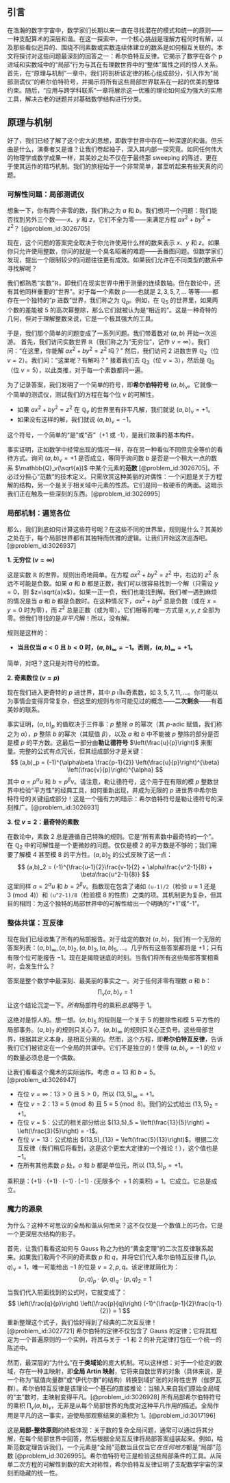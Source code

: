## 引言
在浩瀚的数字宇宙中，数学家们长期以来一直在寻找潜在的模式和统一的原则——一种支配算术的深层和谐。在这一探索中，一个核心挑战是理解方程何时有解，以及那些看似迥异的、围绕不同素数或实数连续体建立的数系是如何相互关联的。本文将探讨对这些问题最深刻的回答之一：希尔伯特互反律。它揭示了数字在各个 p 进域和实数域中的“局部”行为与其在有理数世界中的“整体”属性之间的惊人关系。首先，在“原理与机制”一章中，我们将剖析该定律的核心组成部分，引入作为“局部测谎仪”的希尔伯特符号，并揭示将所有这些局部世界联系在一起的优美的整体约束。随后，“应用与跨学科联系”一章将展示这一优雅的理论如何成为强大的实用工具，解决古老的谜题并对基础数学结构进行分类。

## 原理与机制

好了，我们已经了解了这个宏大的思想，即数字世界中存在一种深邃的和谐。但乐曲是什么，演奏者又是谁？让我们卷起袖子，深入其内部一探究竟。如同任何伟大的物理学或数学成果一样，其美妙之处不仅在于最终那 sweeping 的陈述，更在于使其运作的精巧机制。我们的旅程始于一个非常简单，甚至听起来有些天真的问题。

### 可解性问题：局部测谎仪

想象一下，你有两个非零的数，我们称之为 $a$ 和 $b$。我们想问一个问题：我们能否找到另外三个数——$x$、$y$ 和 $z$，它们不全为零——来满足方程 $ax^2 + by^2 = z^2$？ [@problem_id:3026705]

现在，这个问题的答案完全取决于你允许使用什么样的数来表示 $x$、$y$ 和 $z$。如果你只允许使用整数，你问的就是一个臭名昭著的难题——丢番图问题。但数学家们发现，提出一个限制较少的问题往往更有成效。如果我们允许在不同类型的数系中寻找解呢？

我们都熟悉“实数”$\mathbb{R}$，即我们在现实世界中用于测量的连续数轴。但在数论中，还有其他同样重要的“世界”。对于每一个素数 $p$——也就是 $2, 3, 5, 7, \dots$ 等等——都存在一个独特的“$p$ 进数”世界，我们称之为 $\mathbb{Q}_p$。例如，在 $\mathbb{Q}_5$ 的世界里，如果两个数的差能被 $5$ 的高次幂整除，那么它们就被认为是“相近的”。这是一种奇特的几何，但对于理解整数来说，它是一个极其强大的工具。

于是，我们那个简单的问题变成了一系列问题。我们带着数对 $(a,b)$ 开始一次巡游。
首先，我们访问实数世界 $\mathbb{R}$（我们称之为“无穷位”，记作 $v = \infty$）。我们问：“在这里，你能解 $ax^2 + by^2 = z^2$ 吗？”
然后，我们访问 $2$ 进数世界 $\mathbb{Q}_2$（位 $v=2$）。我们问：“这里呢？有解吗？”
接着我们去 $\mathbb{Q}_3$（位 $v=3$），然后是 $\mathbb{Q}_5$（位 $v=5$），以此类推，对于每一个素数都问一遍。

为了记录答案，我们发明了一个简单的符号，即**希尔伯特符号** $(a,b)_v$。它就像一个简单的测谎仪，测试我们的方程在每个位 $v$ 的可解性。
*   如果 $ax^2 + by^2 = z^2$ 在 $\mathbb{Q}_v$ 的世界里有非平凡解，我们就说 $(a,b)_v = +1$。
*   如果没有这样的解，我们就说 $(a,b)_v = -1$。

这个符号，一个简单的“是”或“否”（+1 或 -1），是我们故事的基本构件。

事实证明，正如数学中经常出现的情况一样，存在另一种看似不同但完全等价的看待方式。询问 $(a,b)_v = +1$ 是否成立，等同于询问数 $b$ 是否是一个稍大一点的数系 $\mathbb{Q}_v(\sqrt{a})$ 中某个元素的**范数** [@problem_id:3026705]。不必过分担心“范数”的技术定义。只需欣赏这种美丽的对偶性：一个问题是关于方程解的结构，另一个是关于相关域中元素的性质。它们是同一枚硬币的两面。这暗示我们正在触及一些深刻的东西。[@problem_id:3026995]

### 局部机制：遍览各位

那么，我们到底如何计算这些符号呢？在这些不同的世界里，规则是什么？其美妙之处在于，每个局部世界都有其独特而优雅的逻辑。让我们开始这次巡游吧。[@problem_id:3026937]

**1. 无穷位 ($v = \infty$)**

这是实数 $\mathbb{R}$ 的世界。规则出奇地简单。在方程 $ax^2 + by^2 = z^2$ 中，右边的 $z^2$ 永远不可能是负数。如果 $a$ 和 $b$ 都是正数，我们可以很容易找到一个解（只需设 $y=0$，则 $z=\sqrt{a}x$）。如果一正一负，我们也能找到解。我们*唯一*遇到麻烦的情况是当 $a$ 和 $b$ 都是负数时。在这种情况下，$ax^2 + by^2$ 总是负数（或在 $x=y=0$ 时为零），而 $z^2$ 总是正数（或为零）。它们相等的唯一方式是 $x, y, z$ 全部为零。但我们寻找的是*非平凡*解！所以，没有解。

规则是这样的：
*   **当且仅当 $a < 0$ 且 $b < 0$ 时，$(a,b)_\infty = -1$。否则，$(a,b)_\infty = +1$。**

简单，对吧？这只是对符号的检查。

**2. 奇素数位 ($v = p$)**

现在我们进入更奇特的 $p$ 进世界，其中 $p$ เป็น奇素数，如 $3, 5, 7, 11, \dots$。你可能以为事情会变得异常复杂，但这里的规则与你可能见过的概念——**二次剩余**——有着美妙的联系。

事实证明，$(a,b)_p$ 的值取决于三件事：$p$ 整除 $a$ 的幂次（其 $p$-adic 赋值，我们称之为 $\alpha$），$p$ 整除 $b$ 的幂次（其赋值 $\beta$），以及 $a$ 和 $b$ 中不能被 $p$ 整除的部分是否是模 $p$ 的平方数。这最后一部分由**勒让德符号** $\left(\frac{u}{p}\right)$ 来衡量。完整的公式有点冗长，但其组成部分才是关键：
$$ (a,b)_p = (-1)^{\alpha\beta \frac{p-1}{2}} \left(\frac{u}{p}\right)^{\beta} \left(\frac{v}{p}\right)^{\alpha} $$
其中 $a = p^\alpha u$ 和 $b=p^\beta v$。请注意，勒让德符号，这个用于在有限的模 $p$ 整数世界中检验“平方性”的经典工具，如何重新出现，并成为无限的 $p$ 进世界中希尔伯特符号的关键组成部分！这是一个强有力的暗示：希尔伯特符号是勒让德符号的深刻推广。[@problem_id:3026931]

**3. 位 $v = 2$：最奇特的素数**

在数论中，素数 $2$ 总是遵循自己特殊的规则。它是“所有素数中最奇特的一个”。在 $\mathbb{Q}_2$ 中的可解性是一个更微妙的问题。仅仅是模 $2$ 的平方数是不够的；我们需要了解模 $4$ 甚至模 $8$ 的平方性。$(a,b)_2$ 的公式反映了这一点：
$$ (a,b)_2 = (-1)^{\frac{u-1}{2}\frac{v-1}{2} + \alpha\frac{v^2-1}{8} + \beta\frac{u^2-1}{8}} $$
这里同样 $a=2^\alpha u$ 和 $b=2^\beta v$。指数现在包含了诸如 `(u-1)/2`（检验 $u \equiv 1$ 还是 $3 \pmod 4$）和 `(u^2-1)/8`（检验模 $8$ 的性质）之类的项。其机制更为复杂，但其目的相同：为这个独特的局部世界中的可解性给出一个明确的“+1”或“-1”。

### 整体共谋：互反律

现在我们已经收集了所有的局部报告。对于给定的数对 $(a,b)$，我们有一个无限的答案列表：$(a,b)_\infty, (a,b)_2, (a,b)_3, (a,b)_5, \dots$。几乎所有这些答案都将是 $+1$；只有有限个位可能报告 $-1$。现在是揭晓谜底的时刻。当我们将所有这些局部答案相乘时，会发生什么？

答案是整个数学中最深刻、最美丽的事实之一。对于任何非零有理数 $a$ 和 $b$：
$$ \prod_v (a,b)_v = 1 $$
让这个结论沉淀一下。*所有*局部符号的乘积*总是*等于 $1$。

这绝对是惊人的。想一想。$(a,b)_5$ 的规则是一个关于 $5$ 的整除性和模 $5$ 平方性的局部事务。$(a,b)_7$ 的规则只关心 $7$。$(a,b)_\infty$ 的规则只关心正负号。这些局部世界，根据其定义本身，是相互分离的。然而，这个方程，即**希尔伯特互反律**，告诉我们它们被锁定在一个全局的共谋中。它们不是独立的！使得 $(a,b)_v = -1$ 的位 $v$ 的数量必须总是一个偶数。

让我们看看这个魔术的实际运作。考虑 $a=13$ 和 $b=5$。[@problem_id:3026947]
*   在位 $v=\infty$：$13>0$ 且 $5>0$，所以 $(13,5)_\infty = +1$。
*   在位 $v=2$：$13 \equiv 5 \pmod 8$ 且 $5 \equiv 5 \pmod 8$。我们的公式给出 $(13,5)_2 = +1$。
*   在位 $v=5$：公式的相关部分给出 $(13,5)_5 = \left(\frac{13}{5}\right) = \left(\frac{3}{5}\right) = -1$。
*   在位 $v=13$：公式给出 $(13,5)_{13} = \left(\frac{5}{13}\right)$。根据二次互反律（我们稍后将看到，这是这个更宏大定律的一个推论！），这个值也是 $-1$。
*   在所有其他素数 $p$ 处，$a$ 和 $b$ 都是单位元，所以 $(13,5)_p = +1$。

乘积是：$(+1) \cdot (+1) \cdot (-1) \cdot (-1) \cdot (\text{无限多个 } +1\text{ 的乘积}) = 1$。它成立。它总是成立。

### 魔力的源泉

为什么？这种不可思议的全局和谐从何而来？这不仅仅是一个数值上的巧合。它是一个更深层次结构的影子。

首先，让我们看看这如何与 Gauss 称之为他的“黄金定理”的二次互反律联系起来。如果我们取两个不同的奇素数 $p$ 和 $q$，并将它们代入希尔伯特互反律 $\prod_v (p,q)_v=1$，唯一可能给出 $-1$ 的位是 $v=2, p, q$。该定律就简化为：
$$ (p,q)_p \cdot (p,q)_q \cdot (p,q)_2 = 1 $$
当我们代入前面找到的公式时，它就变成了：
$$ \left(\frac{q}{p}\right) \left(\frac{p}{q}\right) (-1)^{\frac{p-1}{2}\frac{q-1}{2}} = 1 $$
重新整理这个式子，我们恰好得到了经典的二次互反律！[@problem_id:3027721] 希尔伯特的定律不仅包含了 Gauss 的定律；它将其框定为一个普遍原则的一个实例，将其与关于 $-1$ 和 $2$ 的补充定律打包在一个统一的陈述中。

然而，最深层的“为什么”在于**类域论**的庞大机制。可以这样想：对于一个给定的数域，存在一种主映射，即**全局 Artin 映射**，它将来自数世界的对象（具体来说，是一个称为“赋值向量群”或“伊代尔群”的结构）转换到域扩张的对称性世界（伽罗瓦群）。希尔伯特互反律是该理论一个基石的直接推论：当输入来自我们原始全局域的“主”数时，主映射变得平凡。[@problem_id:3026928] 所有局部希尔伯特符号的乘积 $\prod_v (a,b)_v$，无非是从每个局部世界的角度对这种平凡作用的描述。全局作用是平凡的这一事实，迫使局部观察结果的乘积为 $1$。[@problem_id:3017196]

这是**局部-整体原则**的终极体现：关于数的复杂全局问题，通常可以通过将其分解，在每个局部世界中回答，然后根据全局互反律将局部答案组装起来。例如，哈斯范数定理告诉我们，一个元素是“全局”范数当且仅当它*在任何地方*都是“局部”范数 [@problem_id:3026995]。希尔伯特符号正是检验这些局部条件的工具。从简单二次方程的可解性到数的宏大对称性，希尔伯特互反律证明了支配数学宇宙的深刻而隐藏的统一性。

